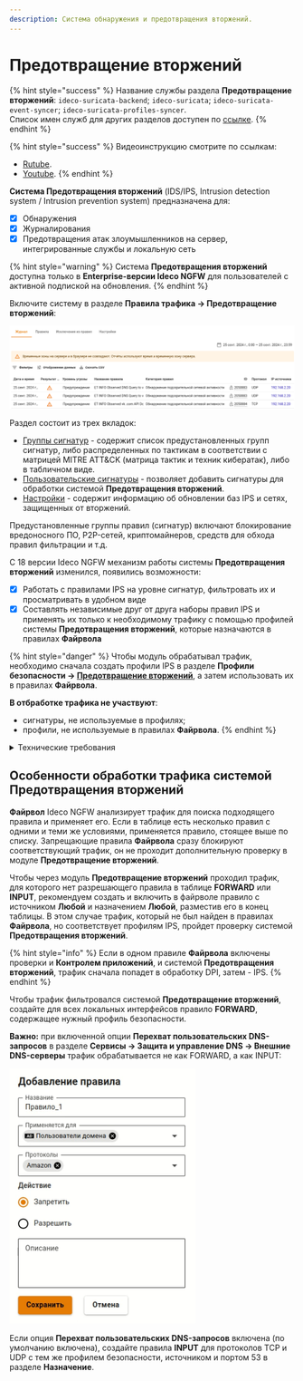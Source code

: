 ```yaml
---
description: Система обнаружения и предотвращения вторжений.
---
```


# Предотвращение вторжений

{% hint style="success" %}
Название службы раздела **Предотвращение вторжений**: `ideco-suricata-backend`; `ideco-suricata`; `ideco-suricata-event-syncer`; `ideco-suricata-profiles-syncer`. \
Список имен служб для других разделов доступен по [ссылке](/settings/server-management/terminal/README.md).
{% endhint %}

{% hint style="success" %}
Видеоинструкцию смотрите по ссылкам:
* [Rutube](https://rutube.ru/video/51ab34552faab4f364f6122ad1001a72/).
* [Youtube](https://youtu.be/LfsQ0VeH_Z8).
{% endhint %}

**Система Предотвращения вторжений** (IDS/IPS, Intrusion detection system / Intrusion prevention system) предназначена для:

* [x] Обнаружения
* [x] Журналирования
* [x] Предотвращения атак злоумышленников на сервер, интегрированные службы и локальную сеть

{% hint style="warning" %}
Система **Предотвращения вторжений** доступна только в **Enterprise-версии Ideco NGFW** для пользователей с активной подпиской на обновления.
{% endhint %}

Включите систему в разделе **Правила трафика -> Предотвращение вторжений**:

![](/.gitbook/assets/ips10.png)

Раздел состоит из трех вкладок:

* [Группы сигнатур](rules.md) - содержит список предустановленных групп сигнатур, либо распределенных по тактикам в соответствии с матрицей MITRE ATT&CK (матрица тактик и техник кибератак), либо в табличном виде.
* [Пользовательские сигнатуры](custom-signatures.md) - позволяет добавить сигнатуры для обработки системой **Предотвращения вторжений**.
* [Настройки](settings.md) - содержит информацию об обновлении баз IPS и сетях, защищенных от вторжений.

Предустановленные группы правил (сигнатур) включают блокирование вредоносного ПО, P2P-сетей, криптомайнеров, средств для обхода правил фильтрации и т.д.

С 18 версии Ideco NGFW механизм работы системы **Предотвращения вторжений** изменился, появились возможности:

* [x] Работать с правилами IPS на уровне сигнатур, фильтровать их и просматривать в удобном виде
* [x] Составлять независимые друг от друга наборы правил IPS и применять их только к необходимому трафику с помощью профилей системы **Предотвращения вторжений**, которые назначаются в правилах **Файрвола**

{% hint style="danger" %}
Чтобы модуль обрабатывал трафик, необходимо сначала создать профили IPS в разделе **Профили безопасности -> [Предотвращение вторжений](/settings/security-profiles/ips-profiles/README.md)**, а затем использовать их в правилах **Файрвола**.

**В отбработке трафика не участвуют**:
* сигнатуры, не используемые в профилях;
* профили, не используемые в правилах **Файрвола**.
{% endhint %}

<details>

<summary>Технические требования</summary>

Для работы системы **Предотвращения вторжений** требуются значительные вычислительные ресурсы. Предпочтительным являются многоядерные (4 и более) процессоры. Минимальное количество оперативной памяти для использования системы: 16 ГБ.

После включения системы проконтролируйте, что мощности вашего процессора достаточно для проверки трафика, следующего через шлюз. \
В разделе **Мониторинг -> [Графики загруженности](/settings/monitor/workload-schedule.md)** выберите параметр средняя загрузка (за 1, 5 и 15 минут).

Подробнее о [Load Average](https://habr.com/ru/company/vk/blog/335326/).

</details>

## Особенности обработки трафика системой Предотвращения вторжений

**Файрвол** Ideco NGFW анализирует трафик для поиска подходящего правила и применяет его. Если в таблице есть несколько правил с одними и теми же условиями, применяется правило, стоящее выше по списку. Запрещающие правила **Файрвола** сразу блокируют соответствующий трафик, он не проходит дополнительную проверку в модуле **Предотвращение вторжений**.

Чтобы через модуль **Предотвращение вторжений** проходил трафик, для которого нет разрешающего правила в таблице **FORWARD** или **INPUT**, рекомендуем создать и включить в файрволе правило с источником **Любой** и назначением **Любой**, разместив его в конец таблицы. В этом случае трафик, который не был найден в правилах **Файрвола**, но соответствует профилям IPS, пройдет проверку системой **Предотвращения вторжений**.

{% hint style="info" %}
Если в одном правиле **Файрвола** включены проверки и **Контролем приложений**, и системой **Предотвращения вторжений**, трафик сначала попадет в обработку DPI, затем - IPS.
{% endhint %}

Чтобы трафик фильтровался системой **Предотвращение вторжений**, создайте для всех локальных интерфейсов правило **FORWARD**, содержащее нужный профиль безопасности.

**Важно:** при включенной опции **Перехват пользовательских DNS-запросов** в разделе **Сервисы -> Защита и управление DNS -> Внешние DNS-серверы** трафик обрабатывается не как FORWARD, а как INPUT:

![](/.gitbook/assets/application-control5.png)

Если опция **Перехват пользовательских DNS-запросов** включена (по умолчанию включена), создайте правила **INPUT** для протоколов TCP и UDP с тем же профилем безопасности, источником и портом 53 в разделе **Назначение**.